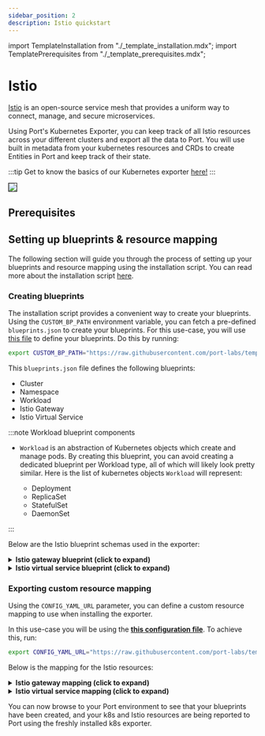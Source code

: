 ```yaml
---
sidebar_position: 2
description: Istio quickstart
---
```


import TemplateInstallation from "./_template_installation.mdx";
import TemplatePrerequisites from "./_template_prerequisites.mdx";

# Istio

[Istio](https://istio.io/latest/docs/setup/getting-started/) is an open-source service mesh that provides a uniform way
to connect, manage, and secure microservices.

Using Port's Kubernetes Exporter, you can keep track of all Istio resources across your different clusters and export
all the data to Port. You will use built in metadata from your kubernetes resources and CRDs to create Entities in
Port and keep track of their state.

:::tip
Get to know the basics of our Kubernetes exporter [here!](/build-your-software-catalog/sync-data-to-catalog/kubernetes/kubernetes.md)
:::

<img src="/img/build-your-software-catalog/sync-data-to-catalog/kubernetes/k8sIstioView.png" border="1px"/>

## Prerequisites

<TemplatePrerequisites />

## Setting up blueprints & resource mapping

The following section will guide you through the process of setting up your blueprints and resource mapping using the
installation script. You can read more about the installation script [here](#how-does-the-installation-script-work).

### Creating blueprints

The installation script provides a convenient way to create your blueprints. Using the `CUSTOM_BP_PATH` environment
variable, you can fetch a pre-defined `blueprints.json` to create your blueprints. For this use-case, you will
use [this file](https://github.com/port-labs/template-assets/blob/main/kubernetes/blueprints/istio-blueprints.json) to
define your blueprints. Do this by running:

```bash showLineNumbers
export CUSTOM_BP_PATH="https://raw.githubusercontent.com/port-labs/template-assets/main/kubernetes/blueprints/istio-blueprints.json"
```

This `blueprints.json` file defines the following blueprints:

- Cluster
- Namespace
- Workload
- Istio Gateway
- Istio Virtual Service

:::note Workload blueprint components

- `Workload` is an abstraction of Kubernetes objects which create and manage pods.
  By creating this blueprint, you can avoid creating a dedicated blueprint per Workload type, all of which will likely
  look pretty similar.
  Here is the list of kubernetes objects `Workload` will represent:

    - Deployment
    - ReplicaSet
    - StatefulSet
    - DaemonSet

:::

Below are the Istio blueprint schemas used in the exporter:

<details>
<summary> <b>Istio gateway blueprint (click to expand)</b> </summary>

```json showLineNumbers
{
   "identifier":"gateways",
   "description":"This blueprint represents a service in our software catalog",
   "title":"Istio Gateways",
   "icon":"Cloud",
   "schema":{
      "properties":{
         "name":{
            "type":"string"
         },
         "ports":{
            "type":"array"
         },
         "labels":{
            "type":"object"
         },
         "selector":{
            "type":"object"
         }
      },
      "required":[]
   },
   "mirrorProperties":{},
   "calculationProperties":{},
   "relations":{
      "namespace":{
         "target":"namespace",
         "required":true,
         "many":false
      }
   }
}
```
</details>

<details>
<summary> <b>Istio virtual service blueprint (click to expand)</b> </summary>

```json showLineNumbers
{
   "identifier":"virtualServices",
   "description":"This blueprint represents a service in our software catalog",
   "title":"Virtual Services",
   "icon":"Istio",
   "schema":{
      "properties":{
         "hosts":{
            "type":"array"
         },
         "match":{
            "type":"array"
         },
         "labels":{
            "type":"object"
         }
      },
      "required":[]
   },
   "mirrorProperties":{},
   "calculationProperties":{},
   "relations":{
      "gateways":{
         "target":"gateways",
         "many":true
      }
   }
}
```
</details>

### Exporting custom resource mapping

Using the `CONFIG_YAML_URL` parameter, you can define a custom resource mapping to use when installing the exporter.

In this use-case you will be using the **[this configuration file](https://github.com/port-labs/template-assets/blob/main/kubernetes/templates/istio-kubernetes_v1_config.yaml)**. To achieve this, run:

```bash showLineNumbers
export CONFIG_YAML_URL="https://raw.githubusercontent.com/port-labs/template-assets/main/kubernetes/templates/istio-kubernetes_v1_config.yaml"
```

Below is the mapping for the Istio resources:

<details>
<summary> <b>Istio gateway mapping (click to expand)</b> </summary>

```yaml showLineNumbers
- kind: networking.istio.io/v1beta1/gateways
  port:
    entity:
      mappings:
        - identifier: .metadata.name + "-" + .metadata.namespace
          blueprint: '"gateways"'
          properties:
            title: .metadata.name
            ports: .spec.servers[].port.number
            name: .metadata.name
            labels: .metadata.labels
            selector: .spec.selector
          relations:
            namespace: .metadata.namespace
```

</details>

<details>
<summary> <b>Istio virtual service mapping (click to expand)</b> </summary>

```yaml showLineNumbers
- kind: networking.istio.io/v1beta1/virtualservices
  port:
    entity:
      mappings:
        - identifier: .metadata.name + "-" + .metadata.namespace
          blueprint: '"virtualServices"'
          properties:
            title: .metadata.name
            hosts: .spec.hosts
            match: .spec.http[].match
            labels: .metadata.labels
          relations:
            gateways: .spec.gateways[] + "-" + .metadata.namespace 
            services: .metadata.namespace as $namespace | .spec.http[].route[].destination.host + "-" + $namespace
```

</details>


You can now browse to your Port environment to see that your blueprints have been created, and your k8s and Istio
resources are being reported to Port using the freshly installed k8s exporter.